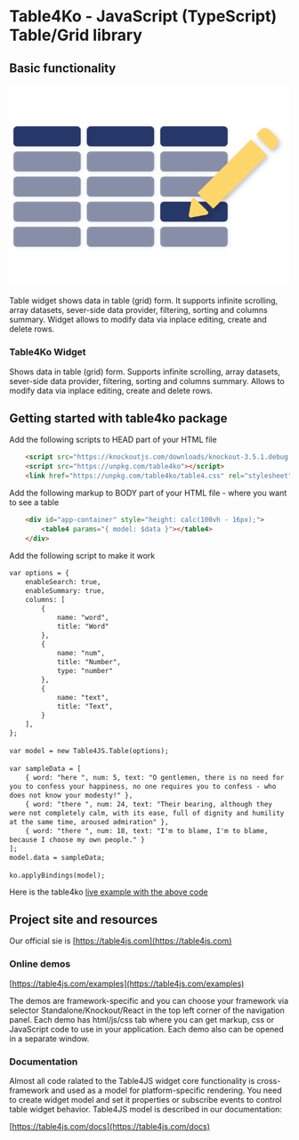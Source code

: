 # Table4Ko - JavaScript (TypeScript) Table/Grid library

## Basic functionality

![Table4JS](./site/img/features/4.svg)

Table widget shows data in table (grid) form. It supports infinite scrolling, array datasets, sever-side data provider, filtering, sorting and columns summary. Widget allows to modify data via inplace editing, create and delete rows. 

### Table4Ko Widget

Shows data in table (grid) form. Supports infinite scrolling, array datasets, sever-side data provider, filtering, sorting and columns summary. Allows to modify data via inplace editing, create and delete rows. 

## Getting started with table4ko package

Add the following scripts to HEAD part of your HTML file
```HTML
    <script src="https://knockoutjs.com/downloads/knockout-3.5.1.debug.js"></script>
    <script src="https://unpkg.com/table4ko"></script>
    <link href="https://unpkg.com/table4ko/table4.css" rel="stylesheet">
```

Add the following markup to BODY part of your HTML file - where you want to see a table
```HTML
    <div id="app-container" style="height: calc(100vh - 16px);">
        <table4 params="{ model: $data }"></table4>
    </div>
```

Add the following script to make it work
```JS
var options = {
    enableSearch: true,
    enableSummary: true,
    columns: [
        {
            name: "word",
            title: "Word"
        },
        {
            name: "num",
            title: "Number",
            type: "number"
        },
        {
            name: "text",
            title: "Text",
        }
    ],
};

var model = new Table4JS.Table(options);

var sampleData = [
    { word: "here ", num: 5, text: "O gentlemen, there is no need for you to confess your happiness, no one requires you to confess - who does not know your modesty!" },
    { word: "there ", num: 24, text: "Their bearing, although they were not completely calm, with its ease, full of dignity and humility at the same time, aroused admiration" },
    { word: "there ", num: 18, text: "I'm to blame, I'm to blame, because I choose my own people." }
];
model.data = sampleData;

ko.applyBindings(model);
```

Here is the table4ko [live example with the above code](https://plnkr.co/edit/Vm37fLWAxb8Uv7QN?open=lib%2Fscript.js&preview)

## Project site and resources
Our official sie is [https://table4js.com](https://table4js.com)

### Online demos
[https://table4js.com/examples](https://table4js.com/examples)

The demos are framework-specific and you can choose your framework via selector Standalone/Knockout/React in the top left corner of the navigation panel. Each demo has html/js/css tab where you can get markup, css or JavaScript code to use in your application. Each demo also can be opened in a separate window.

### Documentation
Almost all code ralated to the Table4JS widget core functionality is cross-framework and used as a model for platform-specific rendering. You need to create widget model and set it properties or subscribe events to control table widget behavior. Table4JS model is described in our documentation:

[https://table4js.com/docs](https://table4js.com/docs)